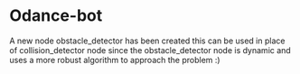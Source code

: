 # Odance-bot
A new node obstacle_detector has been created this can be used in place of collision_detector node since the obstacle_detector node is dynamic and uses a more robust algorithm to approach the problem :)
